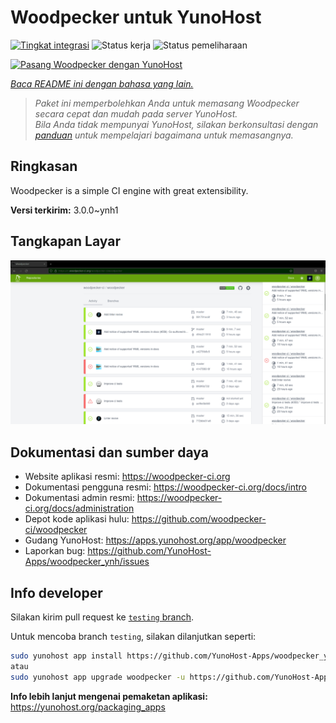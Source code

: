 <!--
N.B.: README ini dibuat secara otomatis oleh <https://github.com/YunoHost/apps/tree/master/tools/readme_generator>
Ini TIDAK boleh diedit dengan tangan.
-->

# Woodpecker untuk YunoHost

[![Tingkat integrasi](https://apps.yunohost.org/badge/integration/woodpecker)](https://ci-apps.yunohost.org/ci/apps/woodpecker/)
![Status kerja](https://apps.yunohost.org/badge/state/woodpecker)
![Status pemeliharaan](https://apps.yunohost.org/badge/maintained/woodpecker)

[![Pasang Woodpecker dengan YunoHost](https://install-app.yunohost.org/install-with-yunohost.svg)](https://install-app.yunohost.org/?app=woodpecker)

*[Baca README ini dengan bahasa yang lain.](./ALL_README.md)*

> *Paket ini memperbolehkan Anda untuk memasang Woodpecker secara cepat dan mudah pada server YunoHost.*  
> *Bila Anda tidak mempunyai YunoHost, silakan berkonsultasi dengan [panduan](https://yunohost.org/install) untuk mempelajari bagaimana untuk memasangnya.*

## Ringkasan

Woodpecker is a simple CI engine with great extensibility.


**Versi terkirim:** 3.0.0~ynh1

## Tangkapan Layar

![Tangkapan Layar pada Woodpecker](./doc/screenshots/woodpecker.png)

## Dokumentasi dan sumber daya

- Website aplikasi resmi: <https://woodpecker-ci.org>
- Dokumentasi pengguna resmi: <https://woodpecker-ci.org/docs/intro>
- Dokumentasi admin resmi: <https://woodpecker-ci.org/docs/administration>
- Depot kode aplikasi hulu: <https://github.com/woodpecker-ci/woodpecker>
- Gudang YunoHost: <https://apps.yunohost.org/app/woodpecker>
- Laporkan bug: <https://github.com/YunoHost-Apps/woodpecker_ynh/issues>

## Info developer

Silakan kirim pull request ke [`testing` branch](https://github.com/YunoHost-Apps/woodpecker_ynh/tree/testing).

Untuk mencoba branch `testing`, silakan dilanjutkan seperti:

```bash
sudo yunohost app install https://github.com/YunoHost-Apps/woodpecker_ynh/tree/testing --debug
atau
sudo yunohost app upgrade woodpecker -u https://github.com/YunoHost-Apps/woodpecker_ynh/tree/testing --debug
```

**Info lebih lanjut mengenai pemaketan aplikasi:** <https://yunohost.org/packaging_apps>
